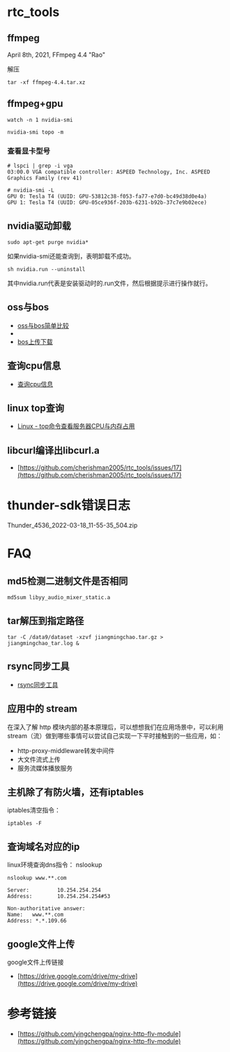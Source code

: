 # rtc_tools

## ffmpeg

April 8th, 2021, FFmpeg 4.4 "Rao"

解压
```
tar -xf ffmpeg-4.4.tar.xz
```

## ffmpeg+gpu

```
watch -n 1 nvidia-smi
```

```
nvidia-smi topo -m
```

### 查看显卡型号

```
# lspci | grep -i vga
03:00.0 VGA compatible controller: ASPEED Technology, Inc. ASPEED Graphics Family (rev 41)
```

```
# nvidia-smi -L
GPU 0: Tesla T4 (UUID: GPU-53812c38-f053-fa77-e7d0-bc49d38d0e4a)
GPU 1: Tesla T4 (UUID: GPU-05ce936f-203b-6231-b92b-37c7e9b02ece)
```

## nvidia驱动卸载

```
sudo apt-get purge nvidia*
```
如果nvidia-smi还能查询到，表明卸载不成功。

```
sh nvidia.run --uninstall
```
其中nvidia.run代表是安装驱动时的.run文件，然后根据提示进行操作就行。

## oss与bos

- [oss与bos简单比较](./doc/oss与bos简单比较.md)
- 
- [bos上传下载](https://github.com/cherishman2005/rtc_tools/wiki/bos%E4%B8%8A%E4%BC%A0%E4%B8%8B%E8%BD%BD)


## 查询cpu信息

- [查询cpu信息](doc/cpu_info.md)

## linux top查询

- [Linux - top命令查看服务器CPU与内存占用](https://blog.csdn.net/J080624/article/details/80526310)

## libcurl编译出libcurl.a

- [https://github.com/cherishman2005/rtc_tools/issues/17](https://github.com/cherishman2005/rtc_tools/issues/17)

# thunder-sdk错误日志

Thunder_4536_2022-03-18_11-55-35_504.zip

# FAQ

## md5检测二进制文件是否相同

```
md5sum libyy_audio_mixer_static.a
```

## tar解压到指定路径

```
tar -C /data9/dataset -xzvf jiangmingchao.tar.gz > jiangmingchao_tar.log &
```

## rsync同步工具

- [rsync同步工具](./doc/rsync.md)


## 应用中的 stream

在深入了解 http 模块内部的基本原理后，可以想想我们在应用场景中，可以利用 stream（流）做到哪些事情可以尝试自己实现一下平时接触到的一些应用，如：

* http-proxy-middleware转发中间件
* 大文件流式上传
* 服务流媒体播放服务

## 主机除了有防火墙，还有iptables

iptables清空指令：
```
iptables -F
```

## 查询域名对应的ip

linux环境查询dns指令： nslookup
```
nslookup www.**.com    
```

```
Server:         10.254.254.254
Address:        10.254.254.254#53

Non-authoritative answer:
Name:   www.**.com
Address: *.*.109.66
```

## google文件上传

google文件上传链接
- [https://drive.google.com/drive/my-drive](https://drive.google.com/drive/my-drive)

# 参考链接

- [https://github.com/yingchengpa/nginx-http-flv-module](https://github.com/yingchengpa/nginx-http-flv-module)

